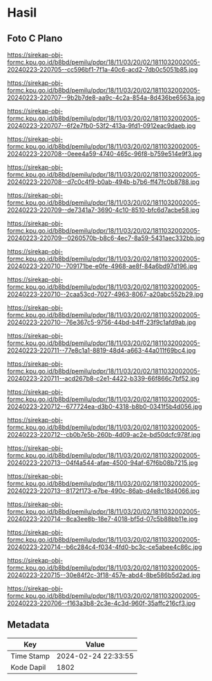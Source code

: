 # Hasil

## Foto C Plano

https://sirekap-obj-formc.kpu.go.id/b8bd/pemilu/pdpr/18/11/03/20/02/1811032002005-20240223-220705--cc596bf1-7f1a-40c6-acd2-7db0c5051b85.jpg

https://sirekap-obj-formc.kpu.go.id/b8bd/pemilu/pdpr/18/11/03/20/02/1811032002005-20240223-220707--9b2b7de8-aa9c-4c2a-854a-8d436be6563a.jpg

https://sirekap-obj-formc.kpu.go.id/b8bd/pemilu/pdpr/18/11/03/20/02/1811032002005-20240223-220707--6f2e7fb0-53f2-413a-9fd1-0912eac9daeb.jpg

https://sirekap-obj-formc.kpu.go.id/b8bd/pemilu/pdpr/18/11/03/20/02/1811032002005-20240223-220708--0eee4a59-4740-465c-96f8-b759e514e9f3.jpg

https://sirekap-obj-formc.kpu.go.id/b8bd/pemilu/pdpr/18/11/03/20/02/1811032002005-20240223-220708--d7c0c4f9-b0ab-494b-b7b6-ff47fc0b8788.jpg

https://sirekap-obj-formc.kpu.go.id/b8bd/pemilu/pdpr/18/11/03/20/02/1811032002005-20240223-220709--de7341a7-3690-4c10-8510-bfc6d7acbe58.jpg

https://sirekap-obj-formc.kpu.go.id/b8bd/pemilu/pdpr/18/11/03/20/02/1811032002005-20240223-220709--0260570b-b8c6-4ec7-8a59-5431aec332bb.jpg

https://sirekap-obj-formc.kpu.go.id/b8bd/pemilu/pdpr/18/11/03/20/02/1811032002005-20240223-220710--709171be-e0fe-4968-ae8f-84a6bd97d196.jpg

https://sirekap-obj-formc.kpu.go.id/b8bd/pemilu/pdpr/18/11/03/20/02/1811032002005-20240223-220710--2caa53cd-7027-4963-8067-a20abc552b29.jpg

https://sirekap-obj-formc.kpu.go.id/b8bd/pemilu/pdpr/18/11/03/20/02/1811032002005-20240223-220710--76e367c5-9756-44bd-b4ff-23f9c1afd9ab.jpg

https://sirekap-obj-formc.kpu.go.id/b8bd/pemilu/pdpr/18/11/03/20/02/1811032002005-20240223-220711--77e8c1a1-8819-48d4-a663-44a011f69bc4.jpg

https://sirekap-obj-formc.kpu.go.id/b8bd/pemilu/pdpr/18/11/03/20/02/1811032002005-20240223-220711--acd267b8-c2e1-4422-b339-66f866c7bf52.jpg

https://sirekap-obj-formc.kpu.go.id/b8bd/pemilu/pdpr/18/11/03/20/02/1811032002005-20240223-220712--677724ea-d3b0-4318-b8b0-0341f5b4d056.jpg

https://sirekap-obj-formc.kpu.go.id/b8bd/pemilu/pdpr/18/11/03/20/02/1811032002005-20240223-220712--cb0b7e5b-260b-4d09-ac2e-bd50dcfc978f.jpg

https://sirekap-obj-formc.kpu.go.id/b8bd/pemilu/pdpr/18/11/03/20/02/1811032002005-20240223-220713--04f4a544-afae-4500-94af-67f6b08b7215.jpg

https://sirekap-obj-formc.kpu.go.id/b8bd/pemilu/pdpr/18/11/03/20/02/1811032002005-20240223-220713--8172f173-e7be-490c-86ab-d4e8c18d4066.jpg

https://sirekap-obj-formc.kpu.go.id/b8bd/pemilu/pdpr/18/11/03/20/02/1811032002005-20240223-220714--8ca3ee8b-18e7-4018-bf5d-07c5b88bb11e.jpg

https://sirekap-obj-formc.kpu.go.id/b8bd/pemilu/pdpr/18/11/03/20/02/1811032002005-20240223-220714--b6c284c4-f034-4fd0-bc3c-ce5abee4c86c.jpg

https://sirekap-obj-formc.kpu.go.id/b8bd/pemilu/pdpr/18/11/03/20/02/1811032002005-20240223-220715--30e84f2c-3f18-457e-abd4-8be586b5d2ad.jpg

https://sirekap-obj-formc.kpu.go.id/b8bd/pemilu/pdpr/18/11/03/20/02/1811032002005-20240223-220706--f163a3b8-2c3e-4c3d-960f-35affc216cf3.jpg


## Metadata

| Key        | Value               |
| ---------- | ------------------- |
| Time Stamp | 2024-02-24 22:33:55 |
| Kode Dapil | 1802                |



